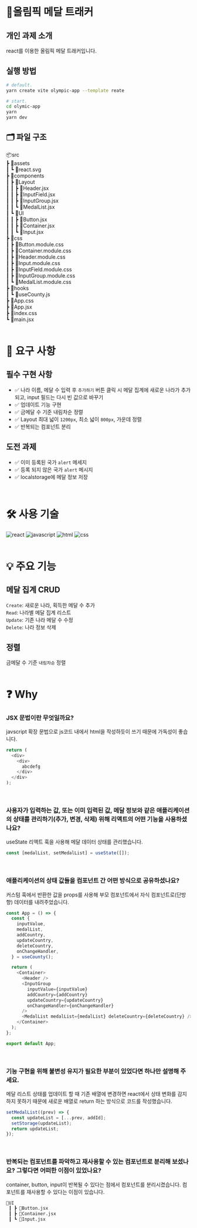 # 🏅올림픽 메달 트래커

## 개인 과제 소개
react를 이용한 올림픽 메달 트래커입니다.

## 실행 방법
```bash
# default.
yarn create vite olympic-app --template reate

# start.
cd olymic-app
yarn
yarn dev
```

## 🗂️ 파일 구조
📦src <br />
 ┣ 📂assets <br />
 ┃ ┗ 📜react.svg <br />
 ┣ 📂components <br />
 ┃ ┣ 📂Layout <br />
 ┃ ┃ ┣ 📜Header.jsx <br />
 ┃ ┃ ┣ 📜InputField.jsx <br />
 ┃ ┃ ┣ 📜InputGroup.jsx <br />
 ┃ ┃ ┗ 📜MedalList.jsx <br />
 ┃ ┗ 📂UI <br />
 ┃ ┃ ┣ 📜Button.jsx <br />
 ┃ ┃ ┣ 📜Container.jsx <br />
 ┃ ┃ ┗ 📜Input.jsx <br />
 ┣ 📂css <br />
 ┃ ┣ 📜Button.module.css <br />
 ┃ ┣ 📜Container.module.css <br />
 ┃ ┣ 📜Header.module.css <br />
 ┃ ┣ 📜Input.module.css <br />
 ┃ ┣ 📜InputField.module.css <br />
 ┃ ┣ 📜InputGroup.module.css <br />
 ┃ ┗ 📜MedalList.module.css <br />
 ┣ 📂hooks <br />
 ┃ ┗ 📜useCounty.js <br />
 ┣ 📜App.css <br />
 ┣ 📜App.jsx <br />
 ┣ 📜index.css <br />
 ┗ 📜main.jsx <br />
 <br />

 # 📌 요구 사항

## 필수 구현 사항
- ✅ 나라 이름, 메달 수 입력 후 `추가하기` 버튼 클릭 시 메달 집계에 새로운 나라가 추가되고, input 필드는 다시 빈 값으로 바꾸기
- ✅ 업데이트 기능 구현
- ✅ 금메달 수 기준 내림차순 정렬
- ✅ Layout 최대 넓이 `1200px`, 최소 넓이 `800px`, 가운데 정렬
- ✅ 반복되는 컴포넌트 분리

## 도전 과제
- ✅ 이미 등록된 국가 `alert` 메세지
- ✅ 등록 되지 않은 국가 `alert` 메시지
- ✅ localstorage에 메달 정보 저장
 <br />

# 🛠️ 사용 기술
<img src="https://img.shields.io/badge/React-20232A?style=for-the-badge&logo=react&logoColor=61DAFB" alt="react"></img>
<img src="https://img.shields.io/badge/JavaScript-F7DF1E?style=for-the-badge&logo=JavaScript&logoColor=white" alt="javascript"></img>
<img src="https://img.shields.io/badge/HTML-239120?style=for-the-badge&logo=html5&logoColor=white" alt="html"></img>
<img src="https://img.shields.io/badge/CSS-239120?&style=for-the-badge&logo=css3&logoColor=white" alt="css"></img>
<br /><br />

# 💡 주요 기능

## 메달 집계 CRUD
`Create`: 새로운 나라, 획득한 메달 수 추가 <br />
`Read`:  나라별 메달 집계 리스트 <br />
`Update`: 기존 나라 메달 수 수정 <br /> 
`Delete`: 나라 정보 삭제 <br />

## 정렬
금메달 수 기준 `내림차순` 정렬
<br /><br />

# ❓ Why
### **JSX 문법**이란 무엇일까요?
javscript 확장 문법으로 js코드 내에서 html을 작성하듯이 쓰기 때문에 가독성이 좋습니다.
```js
return (
  <div>
    <div>
      abcdefg
    </div>
  </div>
);
```
<br />

### 사용자가 입력하는 값, 또는 이미 입력된 값, 메달 정보와 같은 **애플리케이션의 상태를 관리하기(추가, 변경, 삭제) 위해 리액트의 어떤 기능을 사용하셨나요**?
useState 리액트 훅을 사용해 메달 데이터 상태를 관리했습니다.
```js
const [medalList, setMedalList] = useState([]);
```
<br />

### 애플리케이션의 **상태 값들을 컴포넌트 간 어떤 방식으로 공유하셨나요**?
커스텀 훅에서 반환한 값을 props를 사용해 부모 컴포넌트에서 자식 컴포넌트로(단방향) 데이터를 내려주었습니다.
```js
const App = () => {
  const {
    inputValue,
    medalList,
    addCountry,
    updateCountry,
    deleteCountry,
    onChangeHandler,
  } = useCounty();

  return (
    <Container>
      <Header />
      <InputGroup
        inputValue={inputValue}
        addCountry={addCountry}
        updateCountry={updateCountry}
        onChangeHandler={onChangeHandler}
      />
      <MedalList medalList={medalList} deleteCountry={deleteCountry} />
    </Container>
  );
};

export default App;
```
<br />

### 기능 구현을 위해 **불변성 유지가** 필요한 부분이 있었다면 하나만 설명해 주세요.
메달 리스트 상태를 업데이트 할 때 기존 배열에 변경하면 react에서 상태 변화를 감지하지 못하기 때문에 새로운 배열로 return 하는 방식으로 코드를 작성했습니다.
```js
setMedalList((prev) => {
  const updateList = [...prev, addId];
  setStorage(updateList);
  return updateList;
});
```
<br />

### 반복되는 컴포넌트를 파악하고 재사용할 수 있는 **컴포넌트로 분리해 보셨나요?** 그렇다면 **어떠한 이점이 있었나요?**
container, button, input이 반복될 수 있다는 점에서 컴포넌트를 분리시켰습니다. 컴포넌트를 재사용할 수 있다는 이점이 있습니다.
```bash
📂UI
 ┃ ┣ 📜Button.jsx
 ┃ ┣ 📜Container.jsx
 ┃ ┗ 📜Input.jsx
```
<br />
